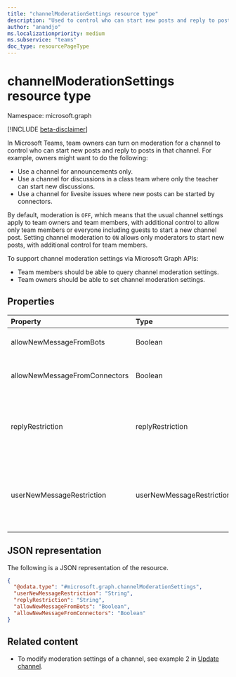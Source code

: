 ```yaml
---
title: "channelModerationSettings resource type"
description: "Used to control who can start new posts and reply to posts in a channel."
author: "anandjo"
ms.localizationpriority: medium
ms.subservice: "teams"
doc_type: resourcePageType
---
```


# channelModerationSettings resource type

Namespace: microsoft.graph

[!INCLUDE [beta-disclaimer](../../includes/beta-disclaimer.md)]

In Microsoft Teams, team owners can turn on moderation for a channel to control who can start new posts and reply to posts in that channel. For example, owners might want to do the following:

- Use a channel for announcements only.
- Use a channel for discussions in a class team where only the teacher can start new discussions.
- Use a channel for livesite issues where new posts can be started by connectors.

By default, moderation is `OFF`, which means that the usual channel settings apply to team owners and team members, with additional control to allow only team members or everyone including guests to start a new channel post. Setting channel moderation to `ON` allows only moderators to start new posts, with additional control for team members.

To support channel moderation settings via Microsoft Graph APIs:

- Team members should be able to query channel moderation settings.
- Team owners should be able to set channel moderation settings.

## Properties
|Property|Type|Description|
|:---|:---|:---|
|allowNewMessageFromBots|Boolean|Indicates whether bots are allowed to post messages.|
|allowNewMessageFromConnectors|Boolean|Indicates whether connectors are allowed to post messages.|
|replyRestriction|replyRestriction|Indicates who is allowed to reply to the teams channel. Possible values are: `everyone`, `authorAndModerators`, `unknownFutureValue`.|
|userNewMessageRestriction|userNewMessageRestriction|Indicates who is allowed to post messages to teams channel. Possible values are: `everyone`, `everyoneExceptGuests`, `moderators`, `unknownFutureValue`.|

## JSON representation
The following is a JSON representation of the resource.
<!-- {
  "blockType": "resource",
  "@odata.type": "microsoft.graph.channelModerationSettings"
}
-->
``` json
{
  "@odata.type": "#microsoft.graph.channelModerationSettings",
  "userNewMessageRestriction": "String",
  "replyRestriction": "String",
  "allowNewMessageFromBots": "Boolean",
  "allowNewMessageFromConnectors": "Boolean"
}
```

## Related content

- To modify moderation settings of a channel, see example 2 in [Update channel](../api/channel-patch.md).
